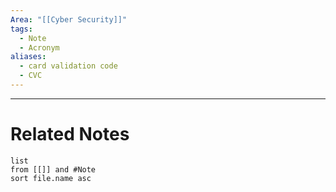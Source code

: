 ```yaml
---
Area: "[[Cyber Security]]"
tags:
  - Note
  - Acronym
aliases:
  - card validation code
  - CVC
---
```




---
# Related Notes
```dataview
list
from [[]] and #Note 
sort file.name asc
```
